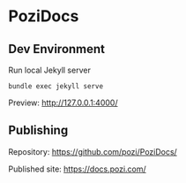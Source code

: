 # PoziDocs

## Dev Environment

Run local Jekyll server

```
bundle exec jekyll serve
```

Preview: http://127.0.0.1:4000/

## Publishing

Repository: https://github.com/pozi/PoziDocs/

Published site: https://docs.pozi.com/
